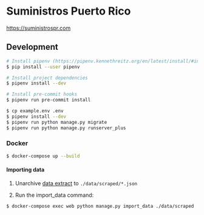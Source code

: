 # Suministros Puerto Rico

https://suministrospr.com

## Development

```bash
# Install pipenv (https://pipenv.kennethreitz.org/en/latest/install/#installing-pipenv)
$ pip install --user pipenv

# Install project dependencies
$ pipenv install --dev

# Install pre-commit hooks
$ pipenv run pre-commit install

$ cp example.env .env
$ pipenv install --dev
$ pipenv run python manage.py migrate
$ pipenv run python manage.py runserver_plus
```

### Docker

```bash
$ docker-compose up --build
```

#### Importing data

1. Unarchive [data extract](https://github.com/Code4PuertoRico/suministrospr/issues/8#issuecomment-573977666) to `./data/scraped/*.json`

2. Run the import_data command:

  ```bash
  $ docker-compose exec web python manage.py import_data ./data/scraped
  ```
